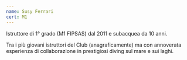 ```yaml
---
name: Susy Ferrari
cert: M1
---
```

Istruttore di 1° grado (M1 FIPSAS) dal 2011 e subacquea da 10 anni.

Tra i più giovani istruttori del Club (anagraficamente) ma con annoverata esperienza di collaborazione in prestigiosi diving sul mare e sui laghi.

